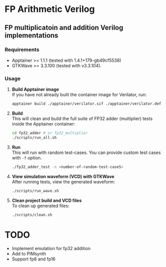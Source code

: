 # FP Arithmetic Verilog
## FP multiplicatoin and addition Verilog implementations

### Requirements
- Apptainer >= 1.1.1 (tested with 1.4.1+179-gb49cf5538)
- GTKWave >= 3.3.100 (tested with v3.3.104). 

### Usage

1. **Build Apptainer image**  
   If you have not already built the container image for Verilator, run:
   ```bash
   apptainer build ./apptainer/verilator.sif ./apptainer/verilator.def
   ```

2. **Build**  
   This will clean and build the full suite of FP32 adder (multiplier) tests inside the Apptainer container:
   ```bash
   cd fp32_adder # or fp32_multiplier
   ./scripts/run_all.sh
   ```
3. **Run**  
   This will run with random test-cases. You can provide custom test cases with `-f` option. 
   ```bash 
   ./fp32_adder_test -n <number-of-random-test-caseS>
   ```

4. **View simulation waveform (VCD) with GTKWave**  
   After running tests, view the generated waveform:
   ```bash
   ./scripts/run_wave.sh
   ```

5. **Clean project build and VCD files**  
   To clean up generated files:
   ```bash
   ./scripts/clean.sh
   ```

# TODO 
- Implement emulation for fp32 addition
- Add to PIMsynth
- Support fp8 and fp16

